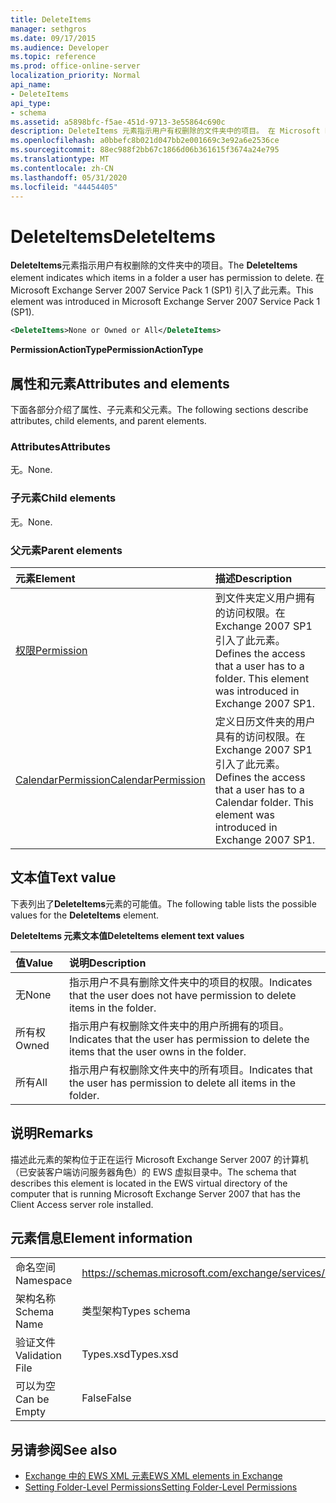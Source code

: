 ```yaml
---
title: DeleteItems
manager: sethgros
ms.date: 09/17/2015
ms.audience: Developer
ms.topic: reference
ms.prod: office-online-server
localization_priority: Normal
api_name:
- DeleteItems
api_type:
- schema
ms.assetid: a5898bfc-f5ae-451d-9713-3e55864c690c
description: DeleteItems 元素指示用户有权删除的文件夹中的项目。 在 Microsoft Exchange Server 2007 Service Pack 1 (SP1) 引入了此元素。
ms.openlocfilehash: a0bbefc8b021d047bb2e001669c3e92a6e2536ce
ms.sourcegitcommit: 88ec988f2bb67c1866d06b361615f3674a24e795
ms.translationtype: MT
ms.contentlocale: zh-CN
ms.lasthandoff: 05/31/2020
ms.locfileid: "44454405"
---
```

# <a name="deleteitems"></a><span data-ttu-id="90f81-104">DeleteItems</span><span class="sxs-lookup"><span data-stu-id="90f81-104">DeleteItems</span></span>

<span data-ttu-id="90f81-105">**DeleteItems**元素指示用户有权删除的文件夹中的项目。</span><span class="sxs-lookup"><span data-stu-id="90f81-105">The **DeleteItems** element indicates which items in a folder a user has permission to delete.</span></span> <span data-ttu-id="90f81-106">在 Microsoft Exchange Server 2007 Service Pack 1 (SP1) 引入了此元素。</span><span class="sxs-lookup"><span data-stu-id="90f81-106">This element was introduced in Microsoft Exchange Server 2007 Service Pack 1 (SP1).</span></span> 
  
```xml
<DeleteItems>None or Owned or All</DeleteItems>
```

 <span data-ttu-id="90f81-107">**PermissionActionType**</span><span class="sxs-lookup"><span data-stu-id="90f81-107">**PermissionActionType**</span></span>
## <a name="attributes-and-elements"></a><span data-ttu-id="90f81-108">属性和元素</span><span class="sxs-lookup"><span data-stu-id="90f81-108">Attributes and elements</span></span>

<span data-ttu-id="90f81-109">下面各部分介绍了属性、子元素和父元素。</span><span class="sxs-lookup"><span data-stu-id="90f81-109">The following sections describe attributes, child elements, and parent elements.</span></span>
  
### <a name="attributes"></a><span data-ttu-id="90f81-110">Attributes</span><span class="sxs-lookup"><span data-stu-id="90f81-110">Attributes</span></span>

<span data-ttu-id="90f81-111">无。</span><span class="sxs-lookup"><span data-stu-id="90f81-111">None.</span></span>
  
### <a name="child-elements"></a><span data-ttu-id="90f81-112">子元素</span><span class="sxs-lookup"><span data-stu-id="90f81-112">Child elements</span></span>

<span data-ttu-id="90f81-113">无。</span><span class="sxs-lookup"><span data-stu-id="90f81-113">None.</span></span>
  
### <a name="parent-elements"></a><span data-ttu-id="90f81-114">父元素</span><span class="sxs-lookup"><span data-stu-id="90f81-114">Parent elements</span></span>

|<span data-ttu-id="90f81-115">**元素**</span><span class="sxs-lookup"><span data-stu-id="90f81-115">**Element**</span></span>|<span data-ttu-id="90f81-116">**描述**</span><span class="sxs-lookup"><span data-stu-id="90f81-116">**Description**</span></span>|
|:-----|:-----|
|[<span data-ttu-id="90f81-117">权限</span><span class="sxs-lookup"><span data-stu-id="90f81-117">Permission</span></span>](permission.md) <br/> |<span data-ttu-id="90f81-p103">到文件夹定义用户拥有的访问权限。在 Exchange 2007 SP1 引入了此元素。</span><span class="sxs-lookup"><span data-stu-id="90f81-p103">Defines the access that a user has to a folder. This element was introduced in Exchange 2007 SP1.</span></span>  <br/> |
|[<span data-ttu-id="90f81-120">CalendarPermission</span><span class="sxs-lookup"><span data-stu-id="90f81-120">CalendarPermission</span></span>](calendarpermission.md) <br/> |<span data-ttu-id="90f81-p104">定义日历文件夹的用户具有的访问权限。在 Exchange 2007 SP1 引入了此元素。</span><span class="sxs-lookup"><span data-stu-id="90f81-p104">Defines the access that a user has to a Calendar folder. This element was introduced in Exchange 2007 SP1.</span></span>  <br/> |
   
## <a name="text-value"></a><span data-ttu-id="90f81-123">文本值</span><span class="sxs-lookup"><span data-stu-id="90f81-123">Text value</span></span>

<span data-ttu-id="90f81-124">下表列出了**DeleteItems**元素的可能值。</span><span class="sxs-lookup"><span data-stu-id="90f81-124">The following table lists the possible values for the **DeleteItems** element.</span></span> 
  
<span data-ttu-id="90f81-125">**DeleteItems 元素文本值**</span><span class="sxs-lookup"><span data-stu-id="90f81-125">**DeleteItems element text values**</span></span>

|<span data-ttu-id="90f81-126">**值**</span><span class="sxs-lookup"><span data-stu-id="90f81-126">**Value**</span></span>|<span data-ttu-id="90f81-127">**说明**</span><span class="sxs-lookup"><span data-stu-id="90f81-127">**Description**</span></span>|
|:-----|:-----|
|<span data-ttu-id="90f81-128">无</span><span class="sxs-lookup"><span data-stu-id="90f81-128">None</span></span>  <br/> |<span data-ttu-id="90f81-129">指示用户不具有删除文件夹中的项目的权限。</span><span class="sxs-lookup"><span data-stu-id="90f81-129">Indicates that the user does not have permission to delete items in the folder.</span></span>  <br/> |
|<span data-ttu-id="90f81-130">所有权</span><span class="sxs-lookup"><span data-stu-id="90f81-130">Owned</span></span>  <br/> |<span data-ttu-id="90f81-131">指示用户有权删除文件夹中的用户所拥有的项目。</span><span class="sxs-lookup"><span data-stu-id="90f81-131">Indicates that the user has permission to delete the items that the user owns in the folder.</span></span>  <br/> |
|<span data-ttu-id="90f81-132">所有</span><span class="sxs-lookup"><span data-stu-id="90f81-132">All</span></span>  <br/> |<span data-ttu-id="90f81-133">指示用户有权删除文件夹中的所有项目。</span><span class="sxs-lookup"><span data-stu-id="90f81-133">Indicates that the user has permission to delete all items in the folder.</span></span>  <br/> |
   
## <a name="remarks"></a><span data-ttu-id="90f81-134">说明</span><span class="sxs-lookup"><span data-stu-id="90f81-134">Remarks</span></span>

<span data-ttu-id="90f81-135">描述此元素的架构位于正在运行 Microsoft Exchange Server 2007 的计算机（已安装客户端访问服务器角色）的 EWS 虚拟目录中。</span><span class="sxs-lookup"><span data-stu-id="90f81-135">The schema that describes this element is located in the EWS virtual directory of the computer that is running Microsoft Exchange Server 2007 that has the Client Access server role installed.</span></span>
  
## <a name="element-information"></a><span data-ttu-id="90f81-136">元素信息</span><span class="sxs-lookup"><span data-stu-id="90f81-136">Element information</span></span>

|||
|:-----|:-----|
|<span data-ttu-id="90f81-137">命名空间</span><span class="sxs-lookup"><span data-stu-id="90f81-137">Namespace</span></span>  <br/> |https://schemas.microsoft.com/exchange/services/2006/types  <br/> |
|<span data-ttu-id="90f81-138">架构名称</span><span class="sxs-lookup"><span data-stu-id="90f81-138">Schema Name</span></span>  <br/> |<span data-ttu-id="90f81-139">类型架构</span><span class="sxs-lookup"><span data-stu-id="90f81-139">Types schema</span></span>  <br/> |
|<span data-ttu-id="90f81-140">验证文件</span><span class="sxs-lookup"><span data-stu-id="90f81-140">Validation File</span></span>  <br/> |<span data-ttu-id="90f81-141">Types.xsd</span><span class="sxs-lookup"><span data-stu-id="90f81-141">Types.xsd</span></span>  <br/> |
|<span data-ttu-id="90f81-142">可以为空</span><span class="sxs-lookup"><span data-stu-id="90f81-142">Can be Empty</span></span>  <br/> |<span data-ttu-id="90f81-143">False</span><span class="sxs-lookup"><span data-stu-id="90f81-143">False</span></span>  <br/> |
   
## <a name="see-also"></a><span data-ttu-id="90f81-144">另请参阅</span><span class="sxs-lookup"><span data-stu-id="90f81-144">See also</span></span>

- [<span data-ttu-id="90f81-145">Exchange 中的 EWS XML 元素</span><span class="sxs-lookup"><span data-stu-id="90f81-145">EWS XML elements in Exchange</span></span>](ews-xml-elements-in-exchange.md)
- [<span data-ttu-id="90f81-146">Setting Folder-Level Permissions</span><span class="sxs-lookup"><span data-stu-id="90f81-146">Setting Folder-Level Permissions</span></span>](https://msdn.microsoft.com/library/c7530e86-5112-401c-b10a-9c054ae59f07%28Office.15%29.aspx)

